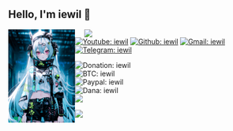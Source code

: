 <h2> Hello, I'm <b>iewil</b> 👋</h2>
<img align='left' src="https://github.com/iewilmaestro/iewilmaestro/blob/main/icon.png" width="135">
<img align='right' src="https://github-readme-stats.vercel.app/api/top-langs/?username=iewilmaestro&theme=codeSTACKr" width="350">

[![Youtube: iewil](https://img.shields.io/youtube/channel/subscribers/UCvBSqRaT6nsPvtl8m6GaQpg?style=social)](https://youtube.com/c/iewil)
[![Github: iewil](https://img.shields.io/github/followers/iewilmaestro?style=social)](https://github.com/iewilmaestro)
[![Gmail: iewil](https://img.shields.io/badge/Gmail-Iewil-green?style=social&logo=gmail)](mailto:purna.iera@gmail.com)
[![Telegram: iewil](https://img.shields.io/badge/Telegram-Iewil-green?style=social&logo=Telegram)](https://t.me/iewil57)
<br>

![Donation: iewil](https://img.shields.io/badge/💰-Donation-orange?style=flat-square)
<br>
![BTC: iewil](https://img.shields.io/badge/BTC-18jswG2t9EZrnHju5dyiYw1yGbkcrTSgJg-orange?style=flat-square&logo=bitcoin)
<br>
![Paypal: iewil](https://img.shields.io/badge/Paypal-Purna.iera@gmail.com-orange?style=flat-square&logo=paypal)
<br>
![Dana: iewil](https://img.shields.io/badge/Dana-085819008551-orange?style=flat-square&logo=idr)
<br>
<img align='left' src="https://github-readme-stats.vercel.app/api?username=iewilmaestro&show_icons=true&theme=codeSTACKr" width="350">
</br>

[![](https://visitcount.itsvg.in/api?id=iewilmaestro&label=Profile%20Views&icon=5&pretty=true)](https://visitcount.itsvg.in)


<!--[tema readme stats] -->
<!--https://github.com/anuraghazra/github-readme-stats/blob/master/themes/README.md-->
